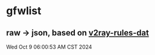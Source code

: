# gfwlist
## raw -> json, based on [v2ray-rules-dat](https://github.com/Loyalsoldier/v2ray-rules-dat)
Wed Oct  9 06:00:53 AM CST 2024

